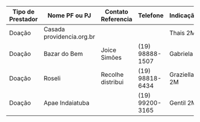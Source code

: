 | Tipo de Prestador | Nome PF ou PJ             | Contato Referencia | Telefone        | Indicação    | Observ. |
| ----------------- | ------------------------- | ------------------ | --------------- | ------------ | ------- |
| Doação            | Casada providencia.org.br |                    |                 | Thais 2M     |         |
| Doação            | Bazar do Bem              | Joice Simões       | (19) 98888-1507 | Gabriela     |         |
| Doação            | Roseli                    | Recolhe distribui  | (19) 98818-6434 | Graziella 2M |         |
| Doação            | Apae Indaiatuba           |                    | (19) 99200-3165 | Gentil 2M    |         |